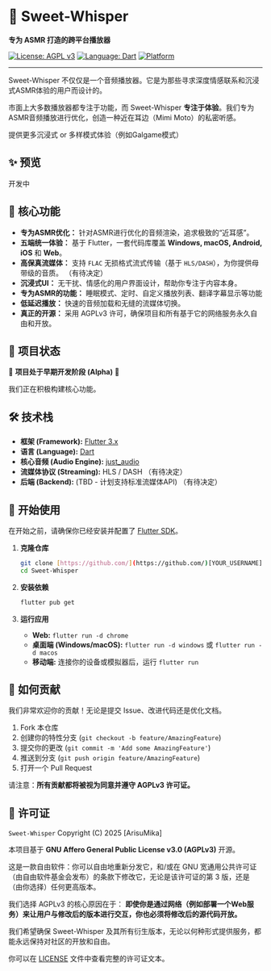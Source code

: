 # 💖 Sweet-Whisper

**专为 ASMR 打造的跨平台播放器**

[![License: AGPL v3](https://img.shields.io/badge/License-AGPL%20v3-blue.svg)](https://www.gnu.org/licenses/agpl-3.0)
[![Language: Dart](https://img.shields.io/badge/Language-Dart-blue?logo=dart)](https://dart.dev)
[![Platform](https://img.shields.io/badge/Platform-Win%20%7C%20Mac%20%7C%20iOS%20%7C%20Android%20%7C%20Web-brightgreen)](https://flutter.dev)

---

Sweet-Whisper 不仅仅是一个音频播放器。它是为那些寻求深度情感联系和沉浸式ASMR体验的用户而设计的。

市面上大多数播放器都专注于功能，而 Sweet-Whisper **专注于体验**。我们专为ASMR音频播放进行优化，创造一种近在耳边（Mimi Moto）的私密听感。

提供更多沉浸式 or 多样模式体验（例如Galgame模式）

## ✨ 预览

开发中

## 🚀 核心功能

* **专为ASMR优化：** 针对ASMR进行优化的音频渲染，追求极致的“近耳感”。
* **五端统一体验：** 基于 Flutter，一套代码库覆盖 **Windows, macOS, Android, iOS** 和 **Web**。
* **高保真流媒体：** 支持 `FLAC` 无损格式流式传输（基于 `HLS/DASH`），为你提供母带级的音质。 （有待决定）
* **沉浸式UI：** 无干扰、情感化的用户界面设计，帮助你专注于内容本身。
* **专为ASMR的功能：** 睡眠模式、定时、自定义播放列表、翻译字幕显示等功能
* **低延迟播放：** 快速的音频加载和无缝的流媒体切换。
* **真正的开源：** 采用 AGPLv3 许可，确保项目和所有基于它的网络服务永久自由和开放。

## 🧭 项目状态

🚧 **项目处于早期开发阶段 (Alpha)** 🚧

我们正在积极构建核心功能。

## 🛠️ 技术栈

* **框架 (Framework):** [Flutter 3.x](https://flutter.dev)
* **语言 (Language):** [Dart](https://dart.dev)
* **核心音频 (Audio Engine):** [just_audio](https://pub.dev/packages/just_audio)
* **流媒体协议 (Streaming):** HLS / DASH （有待决定）
* **后端 (Backend):** (TBD - 计划支持标准流媒体API) （有待决定）

## 🏁 开始使用

在开始之前，请确保你已经安装并配置了 [Flutter SDK](https://flutter.dev/docs/get-started/install)。

1.  **克隆仓库**
    ```bash
    git clone [https://github.com/](https://github.com/)[YOUR_USERNAME]/Sweet-Whisper.git
    cd Sweet-Whisper
    ```

2.  **安装依赖**
    ```bash
    flutter pub get
    ```

3.  **运行应用**
    * **Web:** `flutter run -d chrome`
    * **桌面端 (Windows/macOS):** `flutter run -d windows` 或 `flutter run -d macos`
    * **移动端:** 连接你的设备或模拟器后，运行 `flutter run`

## 🤝 如何贡献

我们非常欢迎你的贡献！无论是提交 Issue、改进代码还是优化文档。

1.  Fork 本仓库
2.  创建你的特性分支 (`git checkout -b feature/AmazingFeature`)
3.  提交你的更改 (`git commit -m 'Add some AmazingFeature'`)
4.  推送到分支 (`git push origin feature/AmazingFeature`)
5.  打开一个 Pull Request

请注意：**所有贡献都将被视为同意并遵守 AGPLv3 许可证。**

## 📜 许可证

`Sweet-Whisper`
Copyright (C) 2025 [ArisuMika]

本项目基于 **GNU Affero General Public License v3.0 (AGPLv3)** 开源。

这是一款自由软件：你可以自由地重新分发它，和/或在 GNU 宽通用公共许可证（由自由软件基金会发布）的条款下修改它，无论是该许可证的第 3 版，还是（由你选择）任何更高版本。

我们选择 AGPLv3 的核心原因在于：
**即使你是通过网络（例如部署一个Web服务）来让用户与修改后的版本进行交互，你也必须将修改后的源代码开放。**

我们希望确保 Sweet-Whisper 及其所有衍生版本，无论以何种形式提供服务，都能永远保持对社区的开放和自由。

你可以在 [LICENSE](LICENSE) 文件中查看完整的许可证文本。
